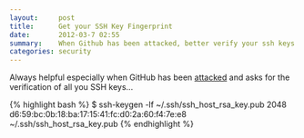 ```yaml
---
layout:     post
title:      Get your SSH Key Fingerprint
date:       2012-03-7 02:55
summary:    When Github has been attacked, better verify your ssh keys.
categories: security
---
```


Always helpful especially when GitHub has been [attacked](https://github.com/blog/1068-public-key-security-vulnerability-and-mitigation) and asks for the verification of all you SSH keys...

{% highlight bash %}
$ ssh-keygen -lf ~/.ssh/ssh_host_rsa_key.pub
2048 d6:59:bc:0b:18:ba:17:15:41:fc:d0:2a:60:f4:7e:e8 ~/.ssh/ssh_host_rsa_key.pub
{% endhighlight %}
